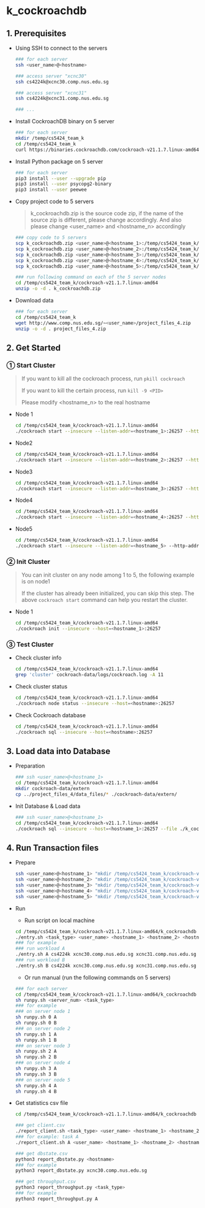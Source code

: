 # k_cockroachdb

## 1. Prerequisites

* Using SSH to connect to the servers

  ```sh
  ### for each server
  ssh <user_name>@<hostname>
  
  ### access server "xcnc30"
  ssh cs4224k@xcnc30.comp.nus.edu.sg
  
  ### access server "xcnc31"
  ssh cs4224k@xcnc31.comp.nus.edu.sg
  
  ### ...
  ```

* Install CockroachDB binary on 5 server

  ```sh
  ### for each server
  mkdir /temp/cs5424_team_k
  cd /temp/cs5424_team_k
  curl https://binaries.cockroachdb.com/cockroach-v21.1.7.linux-amd64.tgz | tar -xz
  ```

* Install Python package on 5 server

  ```sh
  ### for each server
  pip3 install --user --upgrade pip
  pip3 install --user psycopg2-binary
  pip3 install --user peewee
  ```

* Copy project code to 5 servers

  > k_cockroachdb.zip is the source code zip, if the name of the source zip is different, please change accordingly. And also please change <user_name> and <hostname_n> accordingly

  ```sh
  ### copy code to 5 servers
  scp k_cockroachdb.zip <user_name>@<hostname_1>:/temp/cs5424_team_k/cockroach-v21.1.7.linux-amd64
  scp k_cockroachdb.zip <user_name>@<hostname_2>:/temp/cs5424_team_k/cockroach-v21.1.7.linux-amd64
  scp k_cockroachdb.zip <user_name>@<hostname_3>:/temp/cs5424_team_k/cockroach-v21.1.7.linux-amd64
  scp k_cockroachdb.zip <user_name>@<hostname_4>:/temp/cs5424_team_k/cockroach-v21.1.7.linux-amd64
  scp k_cockroachdb.zip <user_name>@<hostname_5>:/temp/cs5424_team_k/cockroach-v21.1.7.linux-amd64
  
  ### run following command on each of the 5 server nodes
  cd /temp/cs5424_team_k/cockroach-v21.1.7.linux-amd64
  unzip -o -d . k_cockroachdb.zip
  ```

* Download data

  ```sh
  ### for each server
  cd /temp/cs5424_team_k
  wget http://www.comp.nus.edu.sg/~<user_name>/project_files_4.zip
  unzip -o -d . project_files_4.zip
  ```





## 2. Get Started

### ① Start Cluster

> If you want to kill all the cockroach process, run `pkill cockroach` 
>
> If you want to kill the certain process, run `kill -9 <PID>` 
>
> Please modify <hostname_n> to the real hostname

* Node 1

  ```sh
  cd /temp/cs5424_team_k/cockroach-v21.1.7.linux-amd64
  ./cockroach start --insecure --listen-addr=<hostname_1>:26257 --http-addr=<hostname_1>:3000 --join=<hostname_2>:26257,<hostname_3>:26257,<hostname_4>:26257,<hostname_5> --cache=.35 --max-sql-memory=.35 --background
  ```

* Node2

  ```sh
  cd /temp/cs5424_team_k/cockroach-v21.1.7.linux-amd64
  ./cockroach start --insecure --listen-addr=<hostname_2>:26257 --http-addr=<hostname_2>:3000 --join=<hostname_1>:26257,<hostname_3>:26257,<hostname_4>:26257,<hostname_5> --cache=.35 --max-sql-memory=.35 --background
  ```

* Node3

  ```sh
  cd /temp/cs5424_team_k/cockroach-v21.1.7.linux-amd64
  ./cockroach start --insecure --listen-addr=<hostname_3>:26257 --http-addr=<hostname_3>:3000 --join=<hostname_1>:26257,<hostname_2>:26257,<hostname_4>:26257,<hostname_5> --cache=.35 --max-sql-memory=.35 --background
  ```

* Node4

  ```sh
  cd /temp/cs5424_team_k/cockroach-v21.1.7.linux-amd64
  ./cockroach start --insecure --listen-addr=<hostname_4>:26257 --http-addr=<hostname_4>:3000 --join=<hostname_1>:26257,<hostname_2>:26257,<hostname_3>:26257,<hostname_5> --cache=.35 --max-sql-memory=.35 --background
  ```

* Node5

  ```sh
  cd /temp/cs5424_team_k/cockroach-v21.1.7.linux-amd64
  ./cockroach start --insecure --listen-addr=<hostname_5> --http-addr=<hostname_5>:3000 --join=<hostname_1>:26257,<hostname_2>:26257,<hostname_3>:26257,<hostname_4>:26257 --cache=.35 --max-sql-memory=.35 --background
  ```



### ② Init Cluster

> You can init cluster on any node among 1 to 5, the following example is on node1
>
> If the cluster has already been initialized, you can skip this step. The above `cockroach start` command can help you restart the cluster.

* Node 1

  ```sh
  cd /temp/cs5424_team_k/cockroach-v21.1.7.linux-amd64
  ./cockroach init --insecure --host=<hostname_1>:26257
  ```



### ③ Test Cluster 

* Check cluster info

  ```sh
  cd /temp/cs5424_team_k/cockroach-v21.1.7.linux-amd64
  grep 'cluster' cockroach-data/logs/cockroach.log -A 11
  ```

* Check cluster status

  ```sh
  cd /temp/cs5424_team_k/cockroach-v21.1.7.linux-amd64
  ./cockroach node status --insecure --host=<hostname>:26257
  ```

* Check Cockroach database

  ```sh
  cd /temp/cs5424_team_k/cockroach-v21.1.7.linux-amd64
  ./cockroach sql --insecure --host=<hostname>:26257
  ```





## 3. Load data into Database

* Preparation

  ```sh
  ### ssh <user_name>@<hostname_1>
  cd /temp/cs5424_team_k/cockroach-v21.1.7.linux-amd64
  mkdir cockroach-data/extern
  cp ../project_files_4/data_files/* ./cockroach-data/extern/
  ```

* Init Database & Load data

  ```sh
  ### ssh <user_name>@<hostname_1>
  cd /temp/cs5424_team_k/cockroach-v21.1.7.linux-amd64
  ./cockroach sql --insecure --host=<hostname_1>:26257 --file ./k_cockroachdb/db_init.sql
  ```





## 4. Run Transaction files

* Prepare

  ```sh
  ssh <user_name>@<hostname_1> "mkdir /temp/cs5424_team_k/cockroach-v21.1.7.linux-amd64/output"
  ssh <user_name>@<hostname_2> "mkdir /temp/cs5424_team_k/cockroach-v21.1.7.linux-amd64/output"
  ssh <user_name>@<hostname_3> "mkdir /temp/cs5424_team_k/cockroach-v21.1.7.linux-amd64/output"
  ssh <user_name>@<hostname_4> "mkdir /temp/cs5424_team_k/cockroach-v21.1.7.linux-amd64/output"
  ssh <user_name>@<hostname_5> "mkdir /temp/cs5424_team_k/cockroach-v21.1.7.linux-amd64/output"
  ```

* Run

  * Run script on local machine

  ```sh
  cd /temp/cs5424_team_k/cockroach-v21.1.7.linux-amd64/k_cockroachdb
  ./entry.sh <task_type> <user_name> <hostname_1> <hostname_2> <hostname_3> <hostname_4> <hostname_5>
  ### for example
  ### run workload A
  ./entry.sh A cs4224k xcnc30.comp.nus.edu.sg xcnc31.comp.nus.edu.sg xcnc32.comp.nus.edu.sg xcnc33.comp.nus.edu.sg xcnc34.comp.nus.edu.sg
  ### run workload B
  ./entry.sh B cs4224k xcnc30.comp.nus.edu.sg xcnc31.comp.nus.edu.sg xcnc32.comp.nus.edu.sg xcnc33.comp.nus.edu.sg xcnc34.comp.nus.edu.sg
  ```

  *  Or run manual (run the following commands on 5 servers)

  ```sh
  ### for each server
  cd /temp/cs5424_team_k/cockroach-v21.1.7.linux-amd64/k_cockroachdb
  sh runpy.sh <server_num> <task_type>
  ### for example
  ### on server node 1
  sh runpy.sh 0 A
  sh runpy.sh 0 B
  ### on server node 2
  sh runpy.sh 1 A
  sh runpy.sh 1 B
  ### on server node 3
  sh runpy.sh 2 A
  sh runpy.sh 2 B
  ### on server node 4
  sh runpy.sh 3 A
  sh runpy.sh 3 B
  ### on server node 5
  sh runpy.sh 4 A
  sh runpy.sh 4 B
  ```

* Get statistics csv file

  ```sh
  cd /temp/cs5424_team_k/cockroach-v21.1.7.linux-amd64/k_cockroachdb
  
  ### get client.csv
  ./report_client.sh <task_type> <user_name> <hostname_1> <hostname_2> <hostname_3> <hostname_4> <hostname_5>
  ### for example: task A
  ./report_client.sh A <user_name> <hostname_1> <hostname_2> <hostname_3> <hostname_4> <hostname_5>
  
  ### get dbstate.csv
  python3 report_dbstate.py <hostname>
  ### for example
  python3 report_dbstate.py xcnc30.comp.nus.edu.sg
  
  ### get throughput.csv
  python3 report_throughput.py <task_type>
  ### for example
  python3 report_throughput.py A
  ```

  

